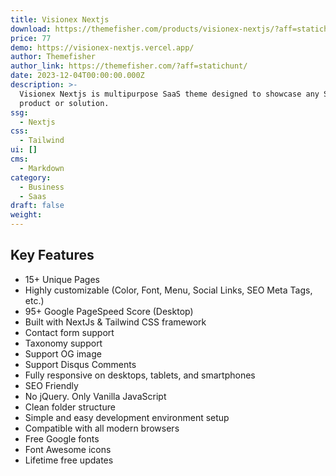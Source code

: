```yaml
---
title: Visionex Nextjs
download: https://themefisher.com/products/visionex-nextjs/?aff=statichunt
price: 77
demo: https://visionex-nextjs.vercel.app/
author: Themefisher
author_link: https://themefisher.com/?aff=statichunt/
date: 2023-12-04T00:00:00.000Z
description: >-
  Visionex Nextjs is multipurpose SaaS theme designed to showcase any SaaS
  product or solution.
ssg:
  - Nextjs
css:
  - Tailwind
ui: []
cms:
  - Markdown
category:
  - Business
  - Saas
draft: false
weight:
---
```


## Key Features

- 15+ Unique Pages
- Highly customizable (Color, Font, Menu, Social Links, SEO Meta Tags, etc.)
- 95+ Google PageSpeed Score (Desktop)
- Built with NextJs & Tailwind CSS framework
- Contact form support
- Taxonomy support
- Support OG image
- Support Disqus Comments
- Fully responsive on desktops, tablets, and smartphones
- SEO Friendly
- No jQuery. Only Vanilla JavaScript
- Clean folder structure
- Simple and easy development environment setup
- Compatible with all modern browsers
- Free Google fonts
- Font Awesome icons
- Lifetime free updates
